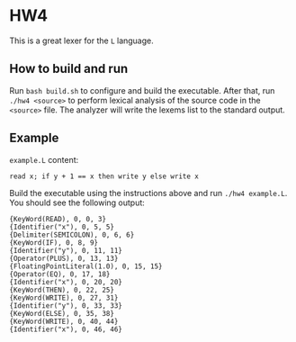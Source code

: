 # HW4

This is a great lexer for the `L` language.

## How to build and run

Run `bash build.sh` to configure and build the executable. 
After that, run `./hw4 <source>` to perform lexical analysis
of the source code in the `<source>` file. The analyzer will 
write the lexems list to the standard output.

## Example

`example.L` content:
```
read x; if y + 1 == x then write y else write x
```

Build the executable using the instructions above and run `./hw4 example.L`.
You should see the following output:

```
{KeyWord(READ), 0, 0, 3}
{Identifier("x"), 0, 5, 5}
{Delimiter(SEMICOLON), 0, 6, 6}
{KeyWord(IF), 0, 8, 9}
{Identifier("y"), 0, 11, 11}
{Operator(PLUS), 0, 13, 13}
{FloatingPointLiteral(1.0), 0, 15, 15}
{Operator(EQ), 0, 17, 18}
{Identifier("x"), 0, 20, 20}
{KeyWord(THEN), 0, 22, 25}
{KeyWord(WRITE), 0, 27, 31}
{Identifier("y"), 0, 33, 33}
{KeyWord(ELSE), 0, 35, 38}
{KeyWord(WRITE), 0, 40, 44}
{Identifier("x"), 0, 46, 46}
```
